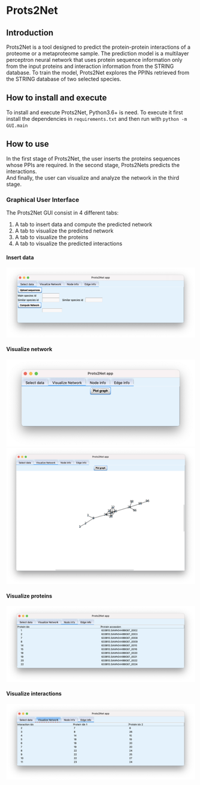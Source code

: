 # Prots2Net

## Introduction
Prots2Net is a tool designed to predict the protein-protein interactions of a proteome or a metaproteome sample.
The prediction model is a multilayer perceptron neural network that  uses protein sequence information only from the input proteins 
and interaction information from the STRING database. To train the model, Prots2Net explores the PPINs retrieved from the 
STRING database of two selected species.

## How to install and execute
To install and execute Prots2Net, Python3.6+ is need. To execute it first install the dependencies in `requirements.txt` 
and then run with `python -m GUI.main`


## How to use
In the first stage of Prots2Net,  the user inserts the proteins sequences whose PPIs are required.
In the second stage, Prots2Nets predicts the interactions.  
And finally,  the user can visualize and analyze the network in the third stage.

### Graphical User Interface
The Prots2Net GUI consist in 4 different tabs:
1. A tab to insert data and compute the predicted network
2. A tab to visualize the predicted network
3. A tab to visualize the proteins
4. A tab to visualize the predicted interactions

#### Insert data
![GUI](Prots2Net_GUI.png)
#### Visualize network
![plot](Prots2Net_GUI_plot_graph.png)
![small network ](Prots2Net_GUI_image_small.png)
#### Visualize proteins
![proteins](Prots2Net_GUI_nodes.png)
#### Visualize interactions
![interactions](Prots2Net_GUI_edges.png)

